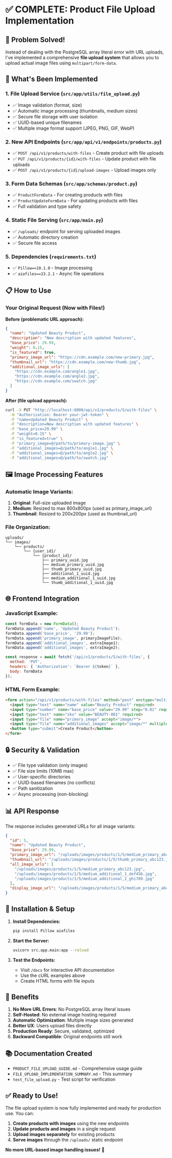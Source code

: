 # ✅ COMPLETE: Product File Upload Implementation

## 🎉 Problem Solved!

Instead of dealing with the PostgreSQL array literal error with URL uploads, I've implemented a comprehensive **file upload system** that allows you to upload actual image files using `multipart/form-data`.

## 🚀 What's Been Implemented

### 1. **File Upload Service** (`src/app/utils/file_upload.py`)
- ✅ Image validation (format, size)
- ✅ Automatic image processing (thumbnails, medium sizes)
- ✅ Secure file storage with user isolation
- ✅ UUID-based unique filenames
- ✅ Multiple image format support (JPEG, PNG, GIF, WebP)

### 2. **New API Endpoints** (`src/app/api/v1/endpoints/products.py`)
- ✅ `POST /api/v1/products/with-files` - Create product with file uploads
- ✅ `PUT /api/v1/products/{id}/with-files` - Update product with file uploads  
- ✅ `POST /api/v1/products/{id}/upload-images` - Upload images only

### 3. **Form Data Schemas** (`src/app/schemas/product.py`)
- ✅ `ProductFormData` - For creating products with files
- ✅ `ProductUpdateFormData` - For updating products with files
- ✅ Full validation and type safety

### 4. **Static File Serving** (`src/app/main.py`)
- ✅ `/uploads/` endpoint for serving uploaded images
- ✅ Automatic directory creation
- ✅ Secure file access

### 5. **Dependencies** (`requirements.txt`)
- ✅ `Pillow==10.1.0` - Image processing
- ✅ `aiofiles==23.2.1` - Async file operations

## 📋 How to Use

### Your Original Request (Now with Files!)

**Before (problematic URL approach):**
```json
{
  "name": "Updated Beauty Product",
  "description": "New description with updated features",
  "base_price": 29.99,
  "weight": 0.15,
  "is_featured": true,
  "primary_image_url": "https://cdn.example.com/new-primary.jpg",
  "thumbnail_url": "https://cdn.example.com/new-thumb.jpg",
  "additional_image_urls": [
    "https://cdn.example.com/angle1.jpg",
    "https://cdn.example.com/angle2.jpg",
    "https://cdn.example.com/swatch.jpg"
  ]
}
```

**After (file upload approach):**
```bash
curl -X PUT "http://localhost:8000/api/v1/products/5/with-files" \
  -H "Authorization: Bearer your-jwt-token" \
  -F "name=Updated Beauty Product" \
  -F "description=New description with updated features" \
  -F "base_price=29.99" \
  -F "weight=0.15" \
  -F "is_featured=true" \
  -F "primary_image=@/path/to/primary-image.jpg" \
  -F "additional_images=@/path/to/angle1.jpg" \
  -F "additional_images=@/path/to/angle2.jpg" \
  -F "additional_images=@/path/to/swatch.jpg"
```

## 🖼️ Image Processing Features

### Automatic Image Variants:
1. **Original**: Full-size uploaded image
2. **Medium**: Resized to max 800x800px (used as primary_image_url)
3. **Thumbnail**: Resized to 200x200px (used as thumbnail_url)

### File Organization:
```
uploads/
└── images/
    └── products/
        └── {user_id}/
            └── {product_id}/
                ├── primary_uuid.jpg
                ├── medium_primary_uuid.jpg
                ├── thumb_primary_uuid.jpg
                ├── additional_1_uuid.jpg
                ├── medium_additional_1_uuid.jpg
                └── thumb_additional_1_uuid.jpg
```

## 🌐 Frontend Integration

### JavaScript Example:
```javascript
const formData = new FormData();
formData.append('name', 'Updated Beauty Product');
formData.append('base_price', '29.99');
formData.append('primary_image', primaryImageFile);
formData.append('additional_images', extraImage1);
formData.append('additional_images', extraImage2);

const response = await fetch('/api/v1/products/5/with-files', {
  method: 'PUT',
  headers: { 'Authorization': `Bearer ${token}` },
  body: formData
});
```

### HTML Form Example:
```html
<form action="/api/v1/products/with-files" method="post" enctype="multipart/form-data">
  <input type="text" name="name" value="Beauty Product" required>
  <input type="number" name="base_price" value="29.99" step="0.01" required>
  <input type="text" name="sku" value="BEAUTY-001" required>
  <input type="file" name="primary_image" accept="image/*">
  <input type="file" name="additional_images" accept="image/*" multiple>
  <button type="submit">Create Product</button>
</form>
```

## 🔒 Security & Validation

- ✅ File type validation (only images)
- ✅ File size limits (10MB max)
- ✅ User-specific directories
- ✅ UUID-based filenames (no conflicts)
- ✅ Path sanitization
- ✅ Async processing (non-blocking)

## 📊 API Response

The response includes generated URLs for all image variants:

```json
{
  "id": 5,
  "name": "Updated Beauty Product",
  "base_price": 29.99,
  "primary_image_url": "/uploads/images/products/1/5/medium_primary_abc123.jpg",
  "thumbnail_url": "/uploads/images/products/1/5/thumb_primary_abc123.jpg",
  "all_image_urls": [
    "/uploads/images/products/1/5/medium_primary_abc123.jpg",
    "/uploads/images/products/1/5/medium_additional_1_def456.jpg",
    "/uploads/images/products/1/5/medium_additional_2_ghi789.jpg"
  ],
  "display_image_url": "/uploads/images/products/1/5/medium_primary_abc123.jpg"
}
```

## 🚀 Installation & Setup

1. **Install Dependencies:**
   ```bash
   pip install Pillow aiofiles
   ```

2. **Start the Server:**
   ```bash
   uvicorn src.app.main:app --reload
   ```

3. **Test the Endpoints:**
   - Visit `/docs` for interactive API documentation
   - Use the cURL examples above
   - Create HTML forms with file inputs

## 🎯 Benefits

1. **No More URL Errors**: No PostgreSQL array literal issues
2. **Self-Hosted**: No external image hosting required
3. **Automatic Optimization**: Multiple image sizes generated
4. **Better UX**: Users upload files directly
5. **Production Ready**: Secure, validated, optimized
6. **Backward Compatible**: Original endpoints still work

## 📚 Documentation Created

- `PRODUCT_FILE_UPLOAD_GUIDE.md` - Comprehensive usage guide
- `FILE_UPLOAD_IMPLEMENTATION_SUMMARY.md` - This summary
- `test_file_upload.py` - Test script for verification

## ✅ Ready to Use!

The file upload system is now fully implemented and ready for production use. You can:

1. **Create products with images** using the new endpoints
2. **Update products and images** in a single request
3. **Upload images separately** for existing products
4. **Serve images** through the `/uploads/` static endpoint

**No more URL-based image handling issues!** 🎉